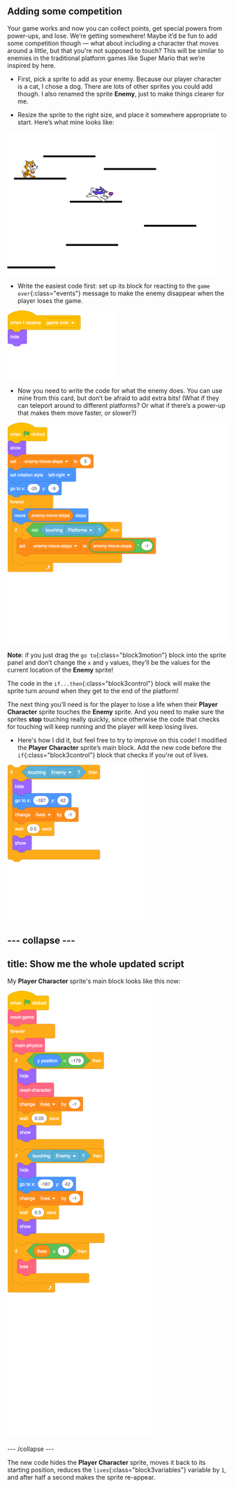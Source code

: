 ## Adding some competition

Your game works and now you can collect points, get special powers from power-ups, and lose. We’re getting somewhere! Maybe it’d be fun to add some competition though — what about including a character that moves around a little, but that you're not supposed to touch? This will be similar to enemies in the traditional platform games like Super Mario that we’re inspired by here.

+ First, pick a sprite to add as your enemy. Because our player character is a cat, I chose a dog. There are lots of other sprites you could add though. I also renamed the sprite **Enemy**, just to make things clearer for me.

+ Resize the sprite to the right size, and place it somewhere appropriate to start. Here’s what mine looks like: 

![The dog enemy sprite](images/enemySprite.png)

+ Write the easiest code first: set up its block for reacting to the `game over`{:class="events"} message to make the enemy disappear when the player loses the game. 

![blocks_1546563698_2998881](images/blocks_1546563698_2998881.png)

+ Now you need to write the code for what the enemy does. You can use mine from this card, but don’t be afraid to add extra bits! (What if they can teleport around to different platforms? Or what if there’s a power-up that makes them move faster, or slower?) 

![blocks_1546563699_366202](images/blocks_1546563699_366202.png)

**Note**: if you just drag the `go to`{:class="block3motion"} block into the sprite panel and don’t change the `x` and `y` values, they’ll be the values for the current location of the **Enemy** sprite!
 
The code in the `if...then`{:class="block3control"} block will make the sprite turn around when they get to the end of the platform!

The next thing you’ll need is for the player to lose a life when their **Player Character** sprite touches the **Enemy** sprite. And you need to make sure the sprites **stop** touching really quickly, since otherwise the code that checks for touching will keep running and the player will keep losing lives. 

+ Here's how I did it, but feel free to try to improve on this code! I modified the **Player Character** sprite’s main block. Add the new code before the `if`{:class="block3control"} block that checks if you're out of lives.

![blocks_1546563700_52772](images/blocks_1546563700_52772.png)

--- collapse ---
---
title: Show me the whole updated script
---

My **Player Character** sprite's main block looks like this now:

![blocks_1546563701_636483](images/blocks_1546563701_636483.png)

--- /collapse ---

The new code hides the **Player Character** sprite, moves it back to its starting position, reduces the `lives`{:class="block3variables"} variable by `1`, and after half a second makes the sprite re-appear.
